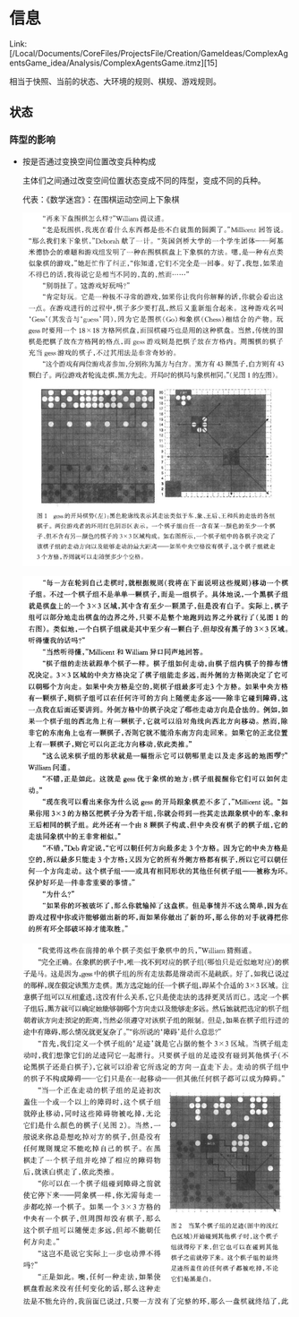 # 信息

Link: [/Local/Documents/CoreFiles/ProjectsFile/Creation/GameIdeas/ComplexAgentsGame_idea/Analysis/ComplexAgentsGame.itmz][15]

相当于快照、当前的状态、大环境的规则、棋规、游戏规则。

## 状态

### 阵型的影响

- 按是否通过变换空间位置改变兵种构成

  主体们之间通过改变空间位置状态变成不同的阵型，变成不同的兵种。
  
  代表：《数学迷宫》：在围棋运动空间上下象棋
  
  ![image-20210828163504647](要素之信息.assets/image-20210828163504647.png)
  
  ![image-20210828163515182](要素之信息.assets/image-20210828163515182.png)
  
  ![image-20210828163522365](要素之信息.assets/image-20210828163522365.png)

